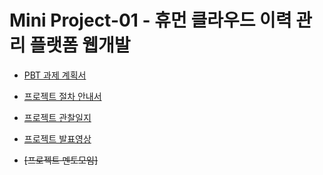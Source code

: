 # Mini Project-01 - 휴먼 클라우드 이력 관리 플랫폼 웹개발

- [PBT 과제 계획서](교사/Mini%20Project-02/PBT%20과제%20계획서.md)
- [프로젝트 절차 안내서](교사/Mini%20Project-02/프로젝트%20절차%20안내서.md)
- [프로젝트 관찰일지](교사/Mini%20Project-02/프로젝트%20관찰일지.md)
- [프로젝트 발표영상](프로젝트_발표영상.md)

- ~~[프로젝트 멘토모임]~~
